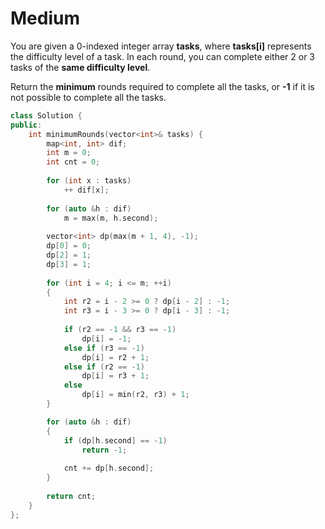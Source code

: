 # Medium

You are given a 0-indexed integer array **tasks**, where **tasks[i]** represents the difficulty level of a task. In each round, you can complete either 2 or 3 tasks of the **same difficulty level**.

Return the **minimum** rounds required to complete all the tasks, or **-1** if it is not possible to complete all the tasks.

```cpp
class Solution {
public:
    int minimumRounds(vector<int>& tasks) {
        map<int, int> dif;
        int m = 0;
        int cnt = 0;
        
        for (int x : tasks)
            ++ dif[x];
        
        for (auto &h : dif)
            m = max(m, h.second);
        
        vector<int> dp(max(m + 1, 4), -1);
        dp[0] = 0;
        dp[2] = 1;
        dp[3] = 1;
        
        for (int i = 4; i <= m; ++i)
        {
            int r2 = i - 2 >= 0 ? dp[i - 2] : -1;
            int r3 = i - 3 >= 0 ? dp[i - 3] : -1;
            
            if (r2 == -1 && r3 == -1)
                dp[i] = -1;
            else if (r3 == -1)
                dp[i] = r2 + 1;
            else if (r2 == -1)
                dp[i] = r3 + 1;
            else
                dp[i] = min(r2, r3) + 1;
        }

        for (auto &h : dif)
        {
            if (dp[h.second] == -1)
                return -1;
            
            cnt += dp[h.second];
        }
        
        return cnt;
    }
};
```

